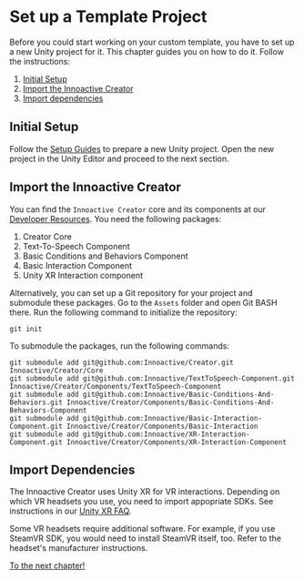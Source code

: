 # Set up a Template Project

Before you could start working on your custom template, you have to set up a new Unity project for it. This chapter guides you on how to do it. Follow the instructions:

1. [Initial Setup](#initial-setup)
1. [Import the Innoactive Creator](#import-the-innoactive-creator)
1. [Import dependencies](#import-dependencies)

## Initial Setup

Follow the [Setup Guides](../setup-guides/index.md) to prepare a new Unity project. Open the new project in the Unity Editor and proceed to the next section.

## Import the Innoactive Creator

You can find the `Innoactive Creator` core and its components at our [Developer Resources](http://developers.innoactive.de/creator/releases/). You need the following packages:

1. Creator Core
1. Text-To-Speech Component
1. Basic Conditions and Behaviors Component
1. Basic Interaction Component
1. Unity XR Interaction component

Alternatively, you can set up a Git repository for your project and submodule these packages. Go to the `Assets` folder and open Git BASH there. Run the following command to initialize the repository:

```
git init
```

To submodule the packages, run the following commands:

```
git submodule add git@github.com:Innoactive/Creator.git Innoactive/Creator/Core
git submodule add git@github.com:Innoactive/TextToSpeech-Component.git Innoactive/Creator/Components/TextToSpeech-Component
git submodule add git@github.com:Innoactive/Basic-Conditions-And-Behaviors.git Innoactive/Creator/Components/Basic-Conditions-And-Behaviors-Component
git submodule add git@github.com:Innoactive/Basic-Interaction-Component.git Innoactive/Creator/Components/Basic-Interaction
git submodule add git@github.com:Innoactive/XR-Interaction-Component.git Innoactive/Creator/Components/XR-Interaction-Component
```

## Import Dependencies

The Innoactive Creator uses Unity XR for VR interactions. Depending on which VR headsets you use, you need to import appopriate SDKs. See instructions in our [Unity XR FAQ](../transition-to-v2.0/03-unity-xr-faq.md).

Some VR headsets require additional software. For example, if you use SteamVR SDK, you would need to install SteamVR itself, too. Refer to the headset's manufacturer instructions.

[To the next chapter!](04-general-concepts.md)
